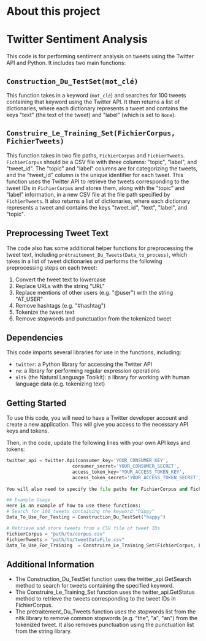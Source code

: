 # About this project
# Twitter Sentiment Analysis

This code is for performing sentiment analysis on tweets using the Twitter API and Python. It includes two main functions: 

## `Construction_Du_TestSet(mot_clé)`

This function takes in a keyword (`mot_clé`) and searches for 100 tweets containing that keyword using the Twitter API. It then returns a list of dictionaries, where each dictionary represents a tweet and contains the keys "text" (the text of the tweet) and "label" (which is set to `None`).

## `Construire_Le_Training_Set(FichierCorpus, FichierTweets)`

This function takes in two file paths, `FichierCorpus` and `FichierTweets`. `FichierCorpus` should be a CSV file with three columns: "topic", "label", and "tweet_id". The "topic" and "label" columns are for categorizing the tweets, and the "tweet_id" column is the unique identifier for each tweet. This function uses the Twitter API to retrieve the tweets corresponding to the tweet IDs in `FichierCorpus` and stores them, along with the "topic" and "label" information, in a new CSV file at the file path specified by `FichierTweets`. It also returns a list of dictionaries, where each dictionary represents a tweet and contains the keys "tweet_id", "text", "label", and "topic".

## Preprocessing Tweet Text

The code also has some additional helper functions for preprocessing the tweet text, including `prétraitement_Du_Tweets(Data_to_process)`, which takes in a list of tweet dictionaries and performs the following preprocessing steps on each tweet:

1. Convert the tweet text to lowercase
2. Replace URLs with the string "URL"
3. Replace mentions of other users (e.g. "@user") with the string "AT_USER"
4. Remove hashtags (e.g. "#hashtag")
5. Tokenize the tweet text
6. Remove stopwords and punctuation from the tokenized tweet

## Dependencies

This code imports several libraries for use in the functions, including:

- `twitter`: a Python library for accessing the Twitter API
- `re`: a library for performing regular expression operations
- `nltk` (the Natural Language Toolkit): a library for working with human language data (e.g. tokenizing text)

## Getting Started

To use this code, you will need to have a Twitter developer account and create a new application. This will give you access to the necessary API keys and tokens.

Then, in the code, update the following lines with your own API keys and tokens:

```python
twitter_api = twitter.Api(consumer_key='YOUR_CONSUMER_KEY',
                        consumer_secret='YOUR_CONSUMER_SECRET',
                        access_token_key='YOUR_ACCESS_TOKEN_KEY',
                        access_token_secret='YOUR_ACCESS_TOKEN_SECRET')
                       
You will also need to specify the file paths for FichierCorpus and FichierTweets in the Construire_Le_Training_Set function. These file paths should be updated to point to the location of the corresponding CSV files on your local machine.

## Example Usage
Here is an example of how to use these functions:
# Search for 100 tweets containing the keyword "happy"
Data_To_Use_For_Testing = Construction_Du_TestSet("happy")

# Retrieve and store tweets from a CSV file of tweet IDs
FichierCorpus = "path/to/corpus.csv"
FichierTweets = "path/to/tweetDataFile.csv"
Data_To_Use_For_Training  = Construire_Le_Training_Set(FichierCorpus, FichierTweets)
```

## Additional Information
- The Construction_Du_TestSet function uses the twitter_api.GetSearch method to search for tweets containing the specified keyword.
- The Construire_Le_Training_Set function uses the twitter_api.GetStatus method to retrieve the tweets corresponding to the tweet IDs in FichierCorpus.
- The prétraitement_Du_Tweets function uses the stopwords list from the nltk library to remove common stopwords (e.g. "the", "a", "an") from the tokenized tweet. It also removes punctuation using the punctuation list from the string library.

